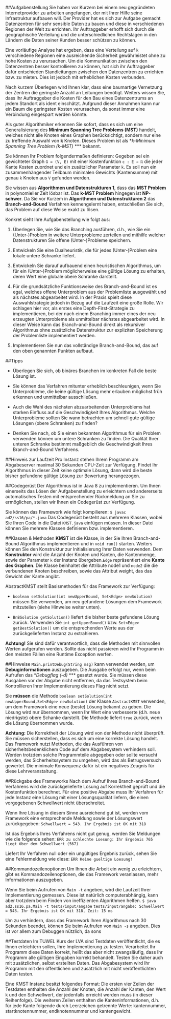 ##Aufgabenstellung
Sie haben vor Kurzem bei einem neu gegründeten Internetprovider zu arbeiten angefangen, der mit Ihrer Hilfe seine Infrastruktur aufbauen will. Der Provider hat es sich zur Aufgabe gemacht Datenzentren für sehr sensible Daten zu bauen und diese in verschiedenen Regionen der Welt zu errichten. Ihr Auftraggeber erhofft sich durch die geographische Verteilung und die unterschiedlichen Rechtslagen in den Ländern die Daten seiner Kunden besser schützen zu können.

Eine vorläufige Analyse hat ergeben, dass eine Verteilung auf `k` verschiedene Regionen eine ausreichende Sicherheit gewährleistet ohne zu hohe Kosten zu verursachen. Um die Kommunikation zwischen den Datenzentren besser kontrollieren zu können, hat sich ihr Auftraggeber dafür entschieden Standleitungen zwischen den Datenzentren zu errichten bzw. zu mieten. Dies ist jedoch mit erheblichen Kosten verbunden.

Nach kurzem Überlegen wird Ihnen klar, dass eine baumartige Vernetzung der Zentren die geringste Anzahl an Leitungen benötigt. Weiters wissen Sie, dass Ihr Auftraggeber die Kosten für den Bau eines Datenzentrums an jedem Standort als ident einschätzt. Aufgrund dieser Annahmen kann nur ein Baum die geringsten Kosten verursachen, da sonst immer eine Verbindung eingespart werden könnte.

Als guter Algorithmiker erkennen Sie sofort, dass es sich um eine Generalisierung des **Minimum Spanning Tree Problems (MST)** handelt, welches nicht alle Knoten eines Graphen berücksichtigt, sondern nur eine zu treffende Auswahl von **k** Knoten. Dieses Problem ist als **k-Minimum Spanning Tree Problem (k-MST)* *** bekannt.

Sie können Ihr Problem folgendermaßen definieren:
Gegeben sei ein gewichteter Graph `G = (V, E)` mit einer Kostenfunktion `c : E → ℝ` die jeder Kante Kosten zuordnet und ein zusätzlicher Parameter `k`. Es soll nun ein zusammenhängender Teilbaum minimalen Gewichts (Kantensumme) mit genau `k` Knoten aus `V` gefunden werden.

Sie wissen aus **Algorithmen und Datenstrukturen 1**, dass das **MST Problem** in polynomieller Zeit lösbar ist. Das **k-MST Problem** hingegen ist **NP-schwer**. Da Sie vor Kurzem in **Algorithmen und Datenstrukturen 2** das **Branch-and-Bound** Verfahren kennengelernt haben, entschließen Sie sich, das Problem auf diese Weise exakt zu lösen.

Konkret sieht Ihre Aufgabenstellung wie folgt aus:

1. Überlegen Sie, wie Sie das Branching ausführen, d.h., wie Sie ein (Unter-)Problem in weitere Unterprobleme zerteilen und mithilfe welcher Datenstrukturen Sie offene (Unter-)Probleme speichern.

2. Entwickeln Sie eine Dualheuristik, die für jedes (Unter-)Problem eine lokale untere Schranke liefert.

3. Entwickeln Sie darauf aufbauend einen heuristischen Algorithmus, um für ein (Unter-)Problem möglicherweise eine gültige Lösung zu erhalten, deren Wert eine globale obere Schranke darstellt.

4. Für die grundsätzliche Funktionsweise des Branch-and-Bound ist es egal, welches offene Unterproblem aus der Problemliste ausgewählt und als nächstes abgearbeitet wird. In der Praxis spielt diese Auswahlstrategie jedoch in Bezug auf die Laufzeit eine große Rolle. Wir schlagen hier vor, als erstes eine Depth-First-Strategie zu implementieren, bei der nach einem Branching immer eines der neu erzeugten Unterprobleme als unmittelbar nächstes abgearbeitet wird. In dieser Weise kann das Branch-and-Bound direkt als rekursiver Algorithmus ohne zusätzliche Datenstruktur zur expliziten Speicherung der Problemliste implementiert werden.

5. Implementieren Sie nun das vollständige Branch-and-Bound, das auf den oben genannten Punkten aufbaut.

##Tipps

- Überlegen Sie sich, ob binäres Branchen im konkreten Fall die beste Lösung ist.

- Sie können das Verfahren mitunter erheblich beschleunigen, wenn Sie Unterprobleme, die keine gültige Lösung mehr erlauben möglichst früh erkennen und unmittelbar ausschließen.

- Auch die Wahl des nächsten abzuarbeitenden Unterproblems hat starken Einfluss auf die Geschwindigkeit Ihres Algorithmus. Welche Unterprobleme sollten Sie wann betrachten um schnell gute gültige Lösungen (obere Schranken) zu finden?

- Denken Sie nach, ob Sie einen bekannten Algorithmus für ein Problem verwenden können um untere Schranken zu finden. Die Qualität Ihrer unteren Schranke bestimmt maßgeblich die Geschwindigkeit Ihres Branch-and-Bound Verfahrens.

##Hinweis zur Laufzeit
Pro Instanz stehen Ihrem Programm am Abgabeserver maximal 30 Sekunden CPU-Zeit zur Verfügung. Findet Ihr Algorithmus in dieser Zeit keine optimale Lösung, dann wird die beste bisher gefundene gültige Lösung zur Bewertung herangezogen.

##Codegerüst
Der Algorithmus ist in Java 8 zu implementieren. Um Ihnen einerseits das Lösen der Aufgabenstellung zu erleichtern und andererseits automatisches Testen mit entsprechender Rückmeldung an Sie zu ermöglichen, stellen wir Ihnen ein Codegerüst zur Verfügung.

Sie können das Framework wie folgt kompilieren:
`$ javac ad2/ss16/pa/*.java`
Das Codegerüst besteht aus mehreren Klassen, wobei Sie Ihren Code in die Datei `KMST.java` einfügen müssen. In dieser Datei können Sie mehrere Klassen definieren bzw. implementieren.

##Klassen & Methoden
**KMST** ist die Klasse, in der Sie Ihren Branch-and-Bound Algorithmus implementieren und in `void run()` starten. Weiters können Sie den Konstruktur zur Initialisierung Ihrer Daten verwenden. Dem **Konstruktor** wird die Anzahl der Knoten und Kanten, die Kantenmenge, sowie der Parameter `k` der Instanz übergeben.`Edge` repräsentiert eine **Kante des Graphen**. Die Klasse beinhaltet die Attribute node1 und `node2` die die verbundenen Knoten beschreiben, sowie das Attribut weight, das das Gewicht der Kante angibt.

AbstractKMST stellt Basismethoden für das Framework zur Verfügung:

- `boolean setSolution(int newUpperBound, Set<Edge> newSolution)` müssen Sie verwenden, um neu gefundene Lösungen dem Framework mitzuteilen (siehe Hinweise weiter unten).

- `BnBSolution getSolution()` liefert die bisher beste gefundene Lösung zurück. Verwenden Sie `int getUpperBound()` bzw. `Set<Edge> getBestSolution()` um die entsprechenden Werte aus der zurückgelieferten Instanz zu extrahieren.

**Achtung!** Sie sind dafür verantwortlich, dass die Methoden mit sinnvollen Werten aufgerufen werden. Sollte das nicht passieren wird Ihr Programm in den meisten Fällen eine Runtime Exception werfen.

##Hinweise
`Main.printDebug(String msg)` kann verwendet werden, um **Debuginformationen** auszugeben. Die Ausgabe erfolgt nur, wenn beim Aufrufen das **Debugflag (-d)* *** gesetzt wurde. Sie müssen diese Ausgaben vor der Abgabe nicht entfernen, da das Testsystem beim Kontrollieren Ihrer Implementierung dieses Flag nicht setzt.

Sie **müssen** die Methode `boolean setSolution(int newUpperBound,Set<Edge> newSolution)` der Klasse `AbstractKMST` verwenden, um dem Framework eine neue (beste) Lösung bekannt zu geben. Die Lösung wird nur übernommen, wenn Ihr Wert eine verbesserte (d.h. neue niedrigste) obere Schanke darstellt. Die Methode liefert `true` zurück, wenn die Lösung übernommen wurde.

**Achtung:** Die Korrektheit der Lösung wird von der Methode nicht überprüft. Sie müssen sicherstellen, dass es sich um eine korrekte Lösung handelt. Das Framework nutzt Methoden, die das Ausführen von sicherheitsbedenklichem Code auf dem Abgabesystem verhindern soll. Werden trotzdem solche Programmteile abgegeben oder sollte versucht werden, das Sicherheitssystem zu umgehen, wird das als Betrugsversuch gewertet. Die minimale Konsequenz dafür ist ein negatives Zeugnis für diese Lehrveranstaltung.

##Rückgabe des Frameworks
Nach dem Aufruf Ihres Branch-and-Bound Verfahrens wird die zurückgelieferte Lösung auf Korrektheit geprüft und die Kostenfunktion berechnet. Für eine positive Abgabe muss Ihr Verfahren für jede Instanz eine Lösung mit einer Lösungsqualität liefern, die einen vorgegebenen Schwellwert nicht überschreitet.

Wenn Ihre Lösung in diesem Sinne ausreichend gut ist, werden vom Framework eine entsprechende Meldung sowie der Lösungswert zurückgegeben:
`Schwellwert = 543. Ihr Ergebnis ist OK mit 318`

Ist das Ergebnis Ihres Verfahrens nicht gut genug, werden Sie Meldungen wie die folgende sehen:
`ERR zu schlechte Loesung: Ihr Ergebnis 765 liegt über dem Schwellwert (567)`

Liefert Ihr Verfahren null oder ein ungültiges Ergebnis zurück, sehen Sie eine Fehlermeldung wie diese:
`ERR Keine gueltige Loesung!`

##Kommandozeilenoptionen
Um Ihnen die Arbeit ein wenig zu erleichtern, gibt es Kommandozeilenoptionen, die das Framework veranlassen, mehr Informationen auszugeben.

Wenn Sie beim Aufrufen von `Main -t` angeben, wird die Laufzeit Ihrer Implementierung gemessen. Diese ist natürlich computerabhängig, kann aber trotzdem beim Finden von ineffizienten Algorithmen helfen.
`$ java ad2.ss16.pa.Main -t tests/input/angabe`
`tests/input/angabe: Schwellwert = 543. Ihr Ergebnis ist OK mit 318, Zeit: 15 ms`

Um zu verhindern, dass das Framework Ihren Algorithmus nach 30 Sekunden beendet, können Sie beim Aufrufen von `Main -s` angeben. Dies ist vor allem zum Debuggen nützlich, da sons

##Testdaten
Im TUWEL Kurs der LVA sind Testdaten veröffentlicht, die es Ihnen erleichtern sollen, Ihre Implementierung zu testen. Verarbeitet Ihr Programm diese Daten korrekt, heißt das aber nicht zwangsläufig, dass Ihr Programm alle gültigen Eingaben korrekt behandelt. Testen Sie daher auch mit zusätzlichen, selbst erstellten Daten. Das Abgabesystem wird Ihr Programm mit den öffentlichen und zusätzlich mit nicht veröffentlichten Daten testen.

Eine KMST Instanz besitzt folgendes Format:
Die ersten vier Zeilen der Testdaten enthalten die Anzahl der Knoten, die Anzahl der Kanten, den Wert k und den Schwellwert, der jedenfalls erreicht werden muss (in dieser Reihenfolge). Die weiteren Zeilen enthalten die Kanteninformationen, d.h. für jede Kante folgende durch Leerzeichen getrennte Werte: kantennummer, startknotennummer, endknotennummer und kantengewicht.